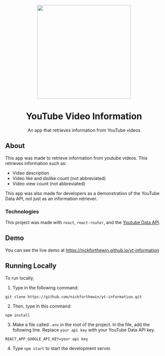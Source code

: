 <p align="center"><img src="https://www.youtube.com/about/static/svgs/icons/brand-resources/YouTube-logo-full_color_light.svg" width="300"></p>

<h1 align="center">YouTube Video Information</h1>

<p align="center">An app that retrieves information from YouTube videos</p>

## About

This app was made to retrieve information from youtube videos. This retrieves information such as:

* Video description
* Video like and dislike count (not abbreviated)
* Video view count (not abbreviated)

This app was also made for developers as a demonstration of the YouTube Data API, not just as an information retriever.

### Technologies

This project was made with `react`, `react-router`, and the [Youtube Data API](https://developers.google.com/youtube/v3/getting-started).

## Demo

You can see the live demo at <https://nickforthewin.github.io/yt-information>

## Running Locally

To run locally,

1. Type in the following command:

```
git clone https://github.com/nickforthewin/yt-information.git
```

2. Then, type in this command:

```
npm install
```

3. Make a file called `.env` in the root of the project. In the file, add the following line. Replace `your api key` with your YouTube Data API key.

```
REACT_APP_GOOGLE_API_KEY=your api key
```

4. Type `npm start` to start the development server.
